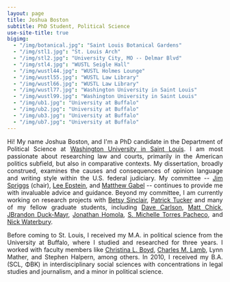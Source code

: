 ```yaml
---
layout: page
title: Joshua Boston
subtitle: PhD Student, Political Science
use-site-title: true
bigimg:
  - "/img/botanical.jpg": "Saint Louis Botanical Gardens"
  - "/img/stl1.jpg": "St. Louis Arch"
  - "/img/stl2.jpg": "University City, MO -- Delmar Blvd"
  - "/img/stl4.jpg": "WUSTL Seigle Hall"
  - "/img/wustl44.jpg": "WUSTL Holmes Lounge"
  - "/img/wustl55.jpg": "WUSTL Law Library"
  - "/img/wustl66.jpg": "WUSTL Law Library"
  - "/img/wustl77.jpg": "Washington University in Saint Louis"
  - "/img/wustl99.jpg": "Washington University in Saint Louis"
  - "/img/ub1.jpg": "University at Buffalo"
  - "/img/ub2.jpg": "University at Buffalo"
  - "/img/ub3.jpg": "University at Buffalo"
  - "/img/ub7.jpg": "University at Buffalo"
---
```


<p align="justify">Hi! My name Joshua Boston, and I'm a PhD candidate in the Department of Political Science at <a href="http://polisci.wustl.edu/" target="_blank">Washington University in Saint Louis</a>. I am most passionate about researching law and courts, primarily in the American politics subfield, but also in comparative contexts. My dissertation, broadly construed, examines the causes and consequences of opinion language and writing style within the U.S. federal judiciary. My committee -- <a href="https://polisci.wustl.edu/james_spriggs" target="_blank">Jim Spriggs</a> (chair), <a href="http://epstein.wustl.edu/" target="_blank">Lee Epstein</a>, and <a href="https://matthewgabel.wixsite.com/mysite" target="_blank">Matthew Gabel</a> -- continues to provide me with invaluable advice and guidance. Beyond my committee, I am currently working on research projects with <a href="https://pages.wustl.edu/betsysinclair" target="_blank">Betsy Sinclair</a>, <a href="http://www.patricktucker.org/" target="_blank">Patrick Tucker</a> and many of my fellow graduate students, including <a href="https://sites.wustl.edu/davidcarlson/" target="_blank">Dave Carlson</a>, <a href="https://graduate.artsci.wustl.edu/mattchick" target="_blank">Matt Chick</a>, <a href="http://jbduckmayr.com/" target="_blank">JBrandon Duck-Mayr</a>, <a href="http://jhomola.com/" target="_blank">Jonathan Homola</a>, <a href="http://smtorres.org/" target="_blank">S. Michelle Torres Pacheco</a>, and <a href="https://polisci.wustl.edu/faculty/nicholas-waterbury" target="_blank">Nick Waterbury</a>.</p>

<p align="justify">Before coming to St. Louis, I received my M.A. in political science from the University at Buffalo, where I studied and researched for three years. I worked with faculty members like <a href="http://clboyd.net/" target="_blank">Christina L. Boyd</a>, <a href="http://polsci.buffalo.edu/facultystaff/lamb/" target="_blank">Charles M. Lamb</a>, Lynn Mather, and Stephen Halpern, among others. In 2010, I received my B.A. (SCL, ΦΒΚ) in interdisciplinary social sciences with concentrations in legal studies and journalism, and a minor in political science.</p>

